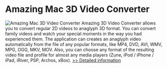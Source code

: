 # Amazing Mac 3D Video Converter
![Amazing Mac 3D Video Converter](https://mycommerce.akamaized.net/api/pimages/P300864434/BIG/300864434.PNG)
Amazing 3D Video Converter allows you to convert regular 2D videos to anaglyph 3D format. You can convert family videos and watch your special moments in the way you had experienced them. The application can creates an anaglyph video automatically from the file of any popular formats, like MP4, DVD, AVI, WMV, MPG, OGG, MKV, MOV. Also, you can choose any format of the resulting video file and profile for almost any media players (Zune, iPod / iPhone / iPad, iRiver, PSP, Archos, xBox).
[>> Detailed information](https://secure.shareit.com/shareit/product.html?productid=300864434&affiliateid=200057808)